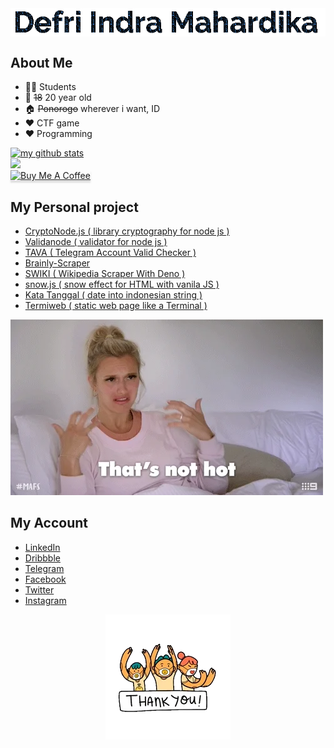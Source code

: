 <img src="https://raw.githubusercontent.com/defrindr/defrindr/master/assets/anim.gif" alt="my name" style="width: auto;display: block;margin: auto">

## About Me

* 🧑‍🎓 Students
* 👦 <s>18</s> 20 year old
* 🏠 <s>Ponorogo</s> wherever i want, ID
* ❤️ CTF game
* ❤️ Programming

[![my github stats](https://github-readme-stats.vercel.app/api?username=defrindr)](https://github.com/defrindr)
<br/>
![](https://komarev.com/ghpvc/?username=defrindr&label=PROFILE+VIEWS)
<br/>
<a href="https://www.buymeacoffee.com/gbraad" target="_blank"><img src="https://www.buymeacoffee.com/assets/img/custom_images/orange_img.png" alt="Buy Me A Coffee" style="height: 41px !important;width: 174px !important;box-shadow: 0px 3px 2px 0px rgba(190, 190, 190, 0.5) !important;-webkit-box-shadow: 0px 3px 2px 0px rgba(190, 190, 190, 0.5) !important;" ></a>

## My Personal project

* [CryptoNode.js ( library cryptography for node js )](https://github.com/defrindr/cryptonode)
* [Validanode ( validator for node js )](https://github.com/defrindr/validanode)
* [TAVA ( Telegram Account Valid Checker )](https://github.com/defrindr/tava)
* [Brainly-Scraper](https://github.com/defrindr/brainly-scraper)
* [SWIKI ( Wikipedia Scraper With Deno )](https://github.com/defrindr/swiki)
* [snow.js ( snow effect for HTML with vanila JS )](https://github.com/defrindr/snow.js)
* [Kata Tanggal ( date into indonesian string )](https://github.com/defrindr/katatanggal)
* [Termiweb ( static web page like a Terminal )](https://github.com/defrindr/termiweb)


<img src="https://raw.githubusercontent.com/defrindr/defrindr/master/assets/not-hot.webp" alt="ulgy image">


## My Account

* [LinkedIn](https://www.linkedin.com/in/defri-indra-mahardika/)
* [Dribbble](https://dribbble.com/defrindr)
* [Telegram](https://t.me/defrindr)
* [Facebook](https://facebook.com/defrindr)
* [Twitter](https://twitter.com/defrindr)
* [Instagram](https://instagram.com/defrindr)

<img src="https://raw.githubusercontent.com/defrindr/defrindr/master/assets/tq.webp" style="width: auto;display: block;margin: auto" alt="thank you">

